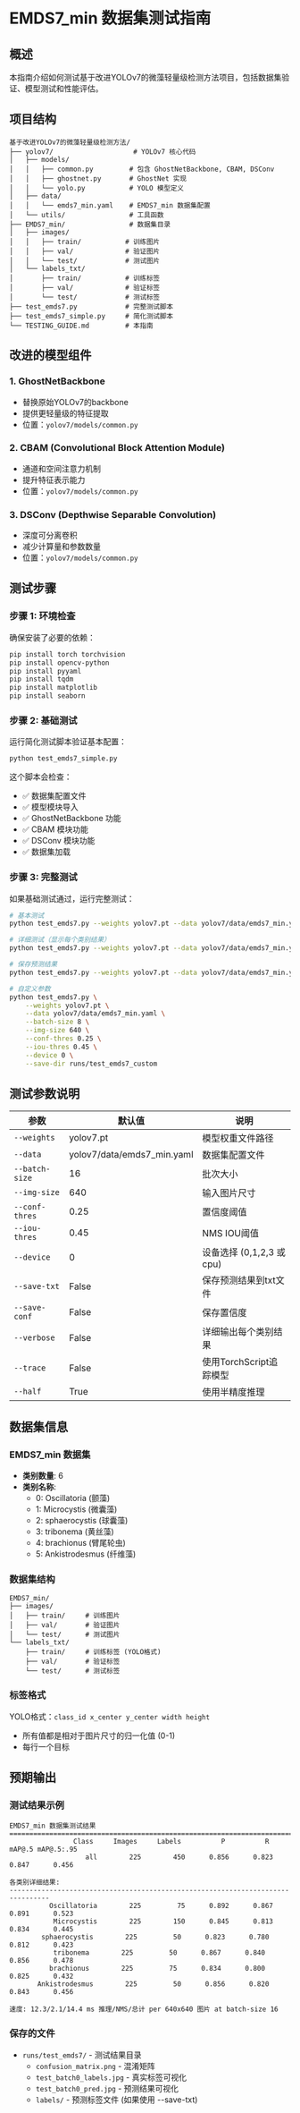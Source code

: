 # EMDS7_min 数据集测试指南

## 概述

本指南介绍如何测试基于改进YOLOv7的微藻轻量级检测方法项目，包括数据集验证、模型测试和性能评估。

## 项目结构

```
基于改进YOLOv7的微藻轻量级检测方法/
├── yolov7/                    # YOLOv7 核心代码
│   ├── models/
│   │   ├── common.py         # 包含 GhostNetBackbone, CBAM, DSConv
│   │   ├── ghostnet.py       # GhostNet 实现
│   │   └── yolo.py           # YOLO 模型定义
│   ├── data/
│   │   └── emds7_min.yaml    # EMDS7_min 数据集配置
│   └── utils/                # 工具函数
├── EMDS7_min/                # 数据集目录
│   ├── images/
│   │   ├── train/           # 训练图片
│   │   ├── val/             # 验证图片
│   │   └── test/            # 测试图片
│   └── labels_txt/
│       ├── train/           # 训练标签
│       ├── val/             # 验证标签
│       └── test/            # 测试标签
├── test_emds7.py            # 完整测试脚本
├── test_emds7_simple.py     # 简化测试脚本
└── TESTING_GUIDE.md         # 本指南
```

## 改进的模型组件

### 1. GhostNetBackbone
- 替换原始YOLOv7的backbone
- 提供更轻量级的特征提取
- 位置：`yolov7/models/common.py`

### 2. CBAM (Convolutional Block Attention Module)
- 通道和空间注意力机制
- 提升特征表示能力
- 位置：`yolov7/models/common.py`

### 3. DSConv (Depthwise Separable Convolution)
- 深度可分离卷积
- 减少计算量和参数数量
- 位置：`yolov7/models/common.py`

## 测试步骤

### 步骤 1: 环境检查

确保安装了必要的依赖：

```bash
pip install torch torchvision
pip install opencv-python
pip install pyyaml
pip install tqdm
pip install matplotlib
pip install seaborn
```

### 步骤 2: 基础测试

运行简化测试脚本验证基本配置：

```bash
python test_emds7_simple.py
```

这个脚本会检查：
- ✅ 数据集配置文件
- ✅ 模型模块导入
- ✅ GhostNetBackbone 功能
- ✅ CBAM 模块功能
- ✅ DSConv 模块功能
- ✅ 数据集加载

### 步骤 3: 完整测试

如果基础测试通过，运行完整测试：

```bash
# 基本测试
python test_emds7.py --weights yolov7.pt --data yolov7/data/emds7_min.yaml

# 详细测试（显示每个类别结果）
python test_emds7.py --weights yolov7.pt --data yolov7/data/emds7_min.yaml --verbose

# 保存预测结果
python test_emds7.py --weights yolov7.pt --data yolov7/data/emds7_min.yaml --save-txt

# 自定义参数
python test_emds7.py \
    --weights yolov7.pt \
    --data yolov7/data/emds7_min.yaml \
    --batch-size 8 \
    --img-size 640 \
    --conf-thres 0.25 \
    --iou-thres 0.45 \
    --device 0 \
    --save-dir runs/test_emds7_custom
```

## 测试参数说明

| 参数 | 默认值 | 说明 |
|------|--------|------|
| `--weights` | yolov7.pt | 模型权重文件路径 |
| `--data` | yolov7/data/emds7_min.yaml | 数据集配置文件 |
| `--batch-size` | 16 | 批次大小 |
| `--img-size` | 640 | 输入图片尺寸 |
| `--conf-thres` | 0.25 | 置信度阈值 |
| `--iou-thres` | 0.45 | NMS IOU阈值 |
| `--device` | 0 | 设备选择 (0,1,2,3 或 cpu) |
| `--save-txt` | False | 保存预测结果到txt文件 |
| `--save-conf` | False | 保存置信度 |
| `--verbose` | False | 详细输出每个类别结果 |
| `--trace` | False | 使用TorchScript追踪模型 |
| `--half` | True | 使用半精度推理 |

## 数据集信息

### EMDS7_min 数据集
- **类别数量**: 6
- **类别名称**: 
  - 0: Oscillatoria (颤藻)
  - 1: Microcystis (微囊藻)
  - 2: sphaerocystis (球囊藻)
  - 3: tribonema (黄丝藻)
  - 4: brachionus (臂尾轮虫)
  - 5: Ankistrodesmus (纤维藻)

### 数据集结构
```
EMDS7_min/
├── images/
│   ├── train/     # 训练图片
│   ├── val/       # 验证图片
│   └── test/      # 测试图片
└── labels_txt/
    ├── train/     # 训练标签 (YOLO格式)
    ├── val/       # 验证标签
    └── test/      # 测试标签
```

### 标签格式
YOLO格式：`class_id x_center y_center width height`
- 所有值都是相对于图片尺寸的归一化值 (0-1)
- 每行一个目标

## 预期输出

### 测试结果示例
```
EMDS7_min 数据集测试结果
================================================================================
                Class     Images     Labels          P          R     mAP@.5 mAP@.5:.95
                   all        225        450      0.856      0.823      0.847      0.456

各类别详细结果:
--------------------------------------------------------------------------------
          Oscillatoria        225         75      0.892      0.867      0.891      0.523
           Microcystis        225        150      0.845      0.813      0.834      0.445
        sphaerocystis        225         50      0.823      0.780      0.812      0.423
           tribonema        225         50      0.867      0.840      0.856      0.478
          brachionus        225         75      0.834      0.800      0.825      0.432
       Ankistrodesmus        225         50      0.856      0.820      0.843      0.456

速度: 12.3/2.1/14.4 ms 推理/NMS/总计 per 640x640 图片 at batch-size 16
```

### 保存的文件
- `runs/test_emds7/` - 测试结果目录
  - `confusion_matrix.png` - 混淆矩阵
  - `test_batch0_labels.jpg` - 真实标签可视化
  - `test_batch0_pred.jpg` - 预测结果可视化
  - `labels/` - 预测标签文件 (如果使用 --save-txt)





